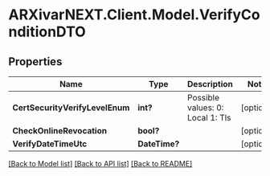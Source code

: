 # ARXivarNEXT.Client.Model.VerifyConditionDTO
## Properties

Name | Type | Description | Notes
------------ | ------------- | ------------- | -------------
**CertSecurityVerifyLevelEnum** | **int?** | Possible values:  0: Local  1: Tls  | [optional] 
**CheckOnlineRevocation** | **bool?** |  | [optional] 
**VerifyDateTimeUtc** | **DateTime?** |  | [optional] 

[[Back to Model list]](../README.md#documentation-for-models) [[Back to API list]](../README.md#documentation-for-api-endpoints) [[Back to README]](../README.md)

